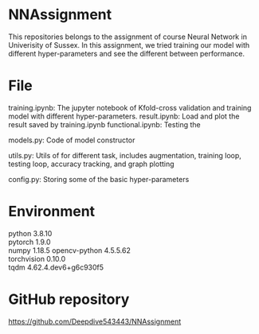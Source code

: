 # NNAssignment
This repositories belongs to the assignment of course Neural Network in Univerisity of Sussex. In this assignment, we tried training our model with different hyper-parameters and see the different between performance.


# File
training.ipynb: The jupyter notebook of Kfold-cross validation and training model with different hyper-parameters.
result.ipynb: Load and plot the result saved by training.ipynb
functional.ipynb: Testing the 

models.py: Code of model constructor

utils.py: Utils of for different task, includes augmentation, training loop, testing loop, accuracy tracking, and graph plotting

config.py: Storing some of the basic hyper-parameters

# Environment
python                    3.8.10               
pytorch                   1.9.0           
numpy                     1.18.5 
opencv-python             4.5.5.62   
torchvision               0.10.0     
tqdm                      4.62.4.dev6+g6c930f5     

# GitHub repository
https://github.com/Deepdive543443/NNAssignment


